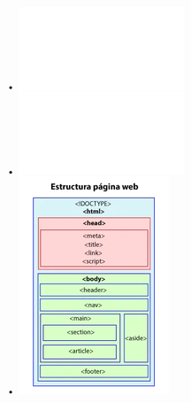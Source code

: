 - ![22-CSS-Flexbox-y-Grid.pdf](../assets/22-CSS-Flexbox-y-Grid_1741705306588_0.pdf)
- ![Accesibilidad WEB.pdf](../assets/Accesibilidad_WEB_1741705316050_0.pdf)
- ![Estructura HTML.png](../assets/Estructura_HTML_1741705326731_0.png)